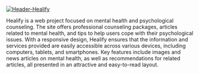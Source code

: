 <a href="https://ibb.co.com/Tg1n6SQ"><img src="https://i.ibb.co.com/d5t3FqN/Header-Healify.png" alt="Header-Healify" border="0"></a>

Healify is a web project focused on mental health and psychological counseling. The site offers professional counseling packages, articles related to mental health, and tips to help users cope with their psychological issues. With a responsive design, Healify ensures that the information and services provided are easily accessible across various devices, including computers, tablets, and smartphones. Key features include images and news articles on mental health, as well as recommendations for related articles, all presented in an attractive and easy-to-read layout.
